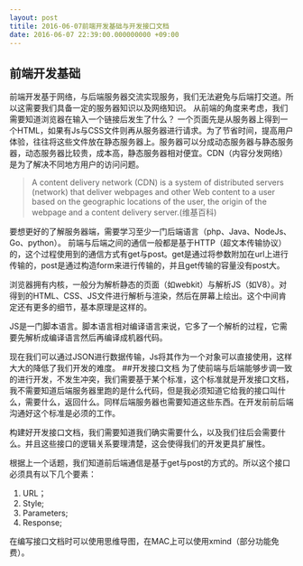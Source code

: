 ```yaml
---
layout: post
titile: 2016-06-07前端开发基础与开发接口文档
date: 2016-06-07 22:39:00.000000000 +09:00
---
```

## 前端开发基础
前端开发基于网络，与后端服务器交流实现服务，我们无法避免与后端打交道。所以这需要我们具备一定的服务器知识以及网络知识。
从前端的角度来考虑，我们需要知道浏览器在输入一个链接后发生了什么？
一个页面先是从服务器上得到一个HTML，如果有Js与CSS文件则再从服务器进行请求。为了节省时间，提高用户体验，往往将这些文件放在静态服务器上。服务器可以分成动态服务器与静态服务器，动态服务器比较贵，成本高，静态服务器相对便宜。CDN（内容分发网络）是为了解决不同地方用户的访问问题。
>A content delivery network (CDN) is a system of distributed servers (network) that deliver webpages and other Web content to a user based on the geographic locations of the user, the origin of the webpage and a content delivery server.(维基百科)

要想更好的了解服务器端，需要学习至少一门后端语言（php、Java、NodeJs、Go、python）。
前端与后端之间的通信一般都是基于HTTP（超文本传输协议）的，这个过程使用到的通信方式有get与post。get是通过将参数附加在url上进行传输的，post是通过构造form来进行传输的，并且get传输的容量没有post大。

浏览器拥有内核，一般分为解析静态的页面（如webkit）与解析JS（如V8）。对得到的HTML、CSS、JS文件进行解析与渲染，然后在屏幕上绘出。这个中间肯定还有更多的细节，基本原理是这样的。

JS是一门脚本语言。脚本语言相对编译语言来说，它多了一个解析的过程，它需要先解析成编译语言然后再编译成机器代码。

现在我们可以通过JSON进行数据传输，Js将其作为一个对象可以直接使用，这样大大的降低了我们开发的难度。
##开发接口文档
为了使前端与后端能够步调一致的进行开发，不发生冲突，我们需要基于某个标准，这个标准就是开发接口文档，我不需要知道后端服务器里跑的是什么代码，但是我必须知道它给我的接口叫什么，需要什么，返回什么。同样后端服务器也需要知道这些东西。在开发前前后端沟通好这个标准是必须的工作。

构建好开发接口文档，我们需要知道我们确实需要什么，以及我们往后会需要什么。并且这些接口的逻辑关系要理清楚，这会使得我们的开发更具扩展性。

根据上一个话题，我们知道前后端通信是基于get与post的方式的。所以这个接口必须具有以下几个要素：

1. URL；
2. Style;
3. Parameters;
4. Response;

在编写接口文档时可以使用思维导图，在MAC上可以使用xmind（部分功能免费）。